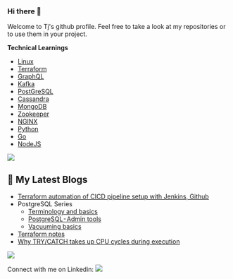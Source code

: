 ### Hi there 👋
Welcome to Tj's github profile. Feel free to take a look at my repositories or to use them in your project. 

**Technical Learnings**
- [Linux](https://elixir.bootlin.com/linux/latest/source)
- [Terraform](https://www.udemy.com/course/terraform-beginner-to-advanced/)
- [GraphQL](https://graphql.org/)
- [Kafka](https://kafka.apache.org/)
- [PostGreSQL](https://www.postgresql.org/)
- [Cassandra](https://cassandra.apache.org/_/index.html)
- [MongoDB](https://www.mongodb.com/)
- [Zookeeper](https://zookeeper.apache.org/)
- [NGINX](https://www.nginx.com/)
- [Python](https://www.python.org/)
- [Go](https://go.dev/)
- [NodeJS](https://nodejs.org/en)
  
<img  src="https://raw.githubusercontent.com/andreasbm/readme/master/assets/lines/rainbow.png">

## 📝 My Latest Blogs
  -  [Terraform automation of CICD pipeline setup with Jenkins, Github](https://medium.com/@tjskrishna/terraform-automation-of-cicd-pipeline-setup-with-jenkins-github-85fd6a8d5d77)
  -  PostgreSQL Series
      -  [Terminology and basics](https://medium.com/@tjskrishna/postgresql-quick-notes-191a93610f1e)
      -  [PostgreSQL - Admin tools](https://medium.com/@tjskrishna/postgresql-admin-tools-ec8efc6ebafa)
      -  [Vacuuming basics](https://medium.com/@tjskrishna/postgresql-vacuuming-basics-b4d5b8ec8c2d)
  -  [Terraform notes](https://medium.com/@tjskrishna/terraform-notes-8241971dbde7)
  -  [Why TRY/CATCH takes up CPU cycles during execution](https://medium.com/@tjskrishna/why-try-catch-takes-up-cpu-cycles-during-execution-4323d47d5a88)

  

<img  src="https://raw.githubusercontent.com/andreasbm/readme/master/assets/lines/rainbow.png">

Connect with me on Linkedin:  [<img src="https://img.shields.io/badge/linkedin-%230077B5.svg?&style=for-the-badge&logo=linkedin&logoColor=white">](https://www.linkedin.com/in/thejas-krishnan-8286ab5b)

<!--
**lmn0/lmn0** is a ✨ _special_ ✨ repository because its `README.md` (this file) appears on your GitHub profile.

Here are some ideas to get you started:

- 🔭 I’m currently working on ...
- 🌱 I’m currently learning ...
- 👯 I’m looking to collaborate on ...
- 🤔 I’m looking for help with ...
- 💬 Ask me about ...
- 📫 How to reach me: ...
- 😄 Pronouns: ...
- ⚡ Fun fact: ...
-->

